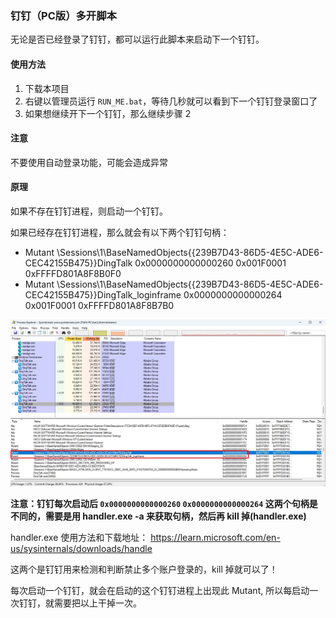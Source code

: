 ### 钉钉（PC版）多开脚本

无论是否已经登录了钉钉，都可以运行此脚本来启动下一个钉钉。


#### 使用方法
1. 下载本项目
2. 右键以管理员运行 `RUN_ME.bat`，等待几秒就可以看到下一个钉钉登录窗口了
3. 如果想继续开下一个钉钉，那么继续步骤 2

#### 注意
不要使用自动登录功能，可能会造成异常


#### 原理

如果不存在钉钉进程，则启动一个钉钉。

如果已经存在钉钉进程，那么就会有以下两个钉钉句柄：
- Mutant	\Sessions\1\BaseNamedObjects\{{239B7D43-86D5-4E5C-ADE6-CEC42155B475}}DingTalk	0x0000000000000260	0x001F0001	0xFFFFD801A8F8B0F0
- Mutant	\Sessions\1\BaseNamedObjects\{{239B7D43-86D5-4E5C-ADE6-CEC42155B475}}DingTalk_loginframe	0x0000000000000264	0x001F0001	0xFFFFD801A8F8B7B0

![image](./screenshot/display.jpg)


**注意：钉钉每次启动后 `0x0000000000000260` `0x0000000000000264` 这两个句柄是不同的，需要是用 handler.exe -a 来获取句柄，然后再 kill 掉(handler.exe)**

handler.exe 使用方法和下载地址： https://learn.microsoft.com/en-us/sysinternals/downloads/handle

这两个是钉钉用来检测和判断禁止多个账户登录的，kill 掉就可以了！

每次启动一个钉钉，就会在启动的这个钉钉进程上出现此 Mutant, 所以每启动一次钉钉，就需要把以上干掉一次。

